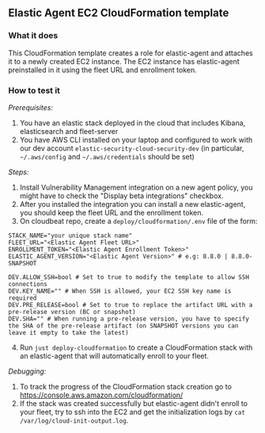 ## Elastic Agent EC2 CloudFormation template

### What it does
This CloudFormation template creates a role for elastic-agent and attaches it to a newly created EC2 instance.
The EC2 instance has elastic-agent preinstalled in it using the fleet URL and enrollment token.

### How to test it
*Prerequisites:*
1. You have an elastic stack deployed in the cloud that includes Kibana, elasticsearch and fleet-server
2. You have AWS CLI installed on your laptop and configured to work with our dev account `elastic-security-cloud-security-dev` (in particular, `~/.aws/config` and `~/.aws/credentials` should be set)

*Steps:*
1. Install Vulnerability Management integration on a new agent policy, you might have to check the "Display beta integrations" checkbox.
2. After you installed the integration you can install a new elastic-agent, you should keep the fleet URL and the enrollment token.
3. On cloudbeat repo, create a `deploy/cloudformation/.env` file of the form:
```
STACK_NAME="your unique stack name"
FLEET_URL="<Elastic Agent Fleet URL>"
ENROLLMENT_TOKEN="<Elastic Agent Enrollment Token>"
ELASTIC_AGENT_VERSION="<Elastic Agent Version>" # e.g: 8.8.0 | 8.8.0-SNAPSHOT

DEV.ALLOW_SSH=bool # Set to true to modify the template to allow SSH connections
DEV.KEY_NAME="" # When SSH is allowed, your EC2 SSH key name is required
DEV.PRE_RELEASE=bool # Set to true to replace the artifact URL with a pre-release version (BC or snapshot)
DEV.SHA="" # When running a pre-release version, you have to specify the SHA of the pre-release artifact (on SNAPSHOT versions you can leave it empty to take the latest)
```
4. Run `just deploy-cloudformation` to create a CloudFormation stack with an elastic-agent that will automatically enroll to your fleet.

*Debugging:*
1. To track the progress of the CloudFormation stack creation go to https://console.aws.amazon.com/cloudformation/
2. If the stack was created successfully but elastic-agent didn't enroll to your fleet, try to ssh into the EC2 and get the initialization logs by `cat /var/log/cloud-init-output.log`.
